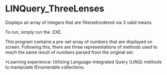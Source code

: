 # LINQuery_ThreeLenses
Displays an array of integers that are filtered/ordered via 3 valid means

To run, simply run the .EXE.

This program contains a pre-set array of numbers that are displayed on screen.
Following this, there are three representations of methods used to reach the same result of numbers parsed from the original set.

*Learning experience: Utilizing Language-Integrated Query (LINQ) methods to manipulate IEnumerable collections. 
